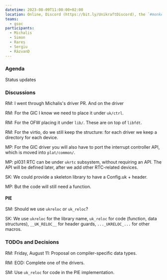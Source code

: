```yaml
---
datetime: 2023-08-09T11:00:00+02:00
location: Online, Discord (https://bit.ly/UnikraftDiscord), the `#monkey-business` voice channel
teams:
  - gsoc
participants:
  - Michalis
  - Simon
  - Rareș
  - Sergiu
  - RăzvanD
---
```


### Agenda

Status updates

### Discussions

RM: I went through Michalis's driver PR.
And on the driver

RM: For the GIC I know we need to place it under `uk/ctrl`.

RM: For the OFW placing it under `lib/`.
These are on top of `libfdt`.

RM: For the virtio, do we still keep the structure: for each driver we keep a directory for each device.

MP: For the GIC driver you will also have to port the interrupt controller API, which is moved into `plat/common/`.

MP: pl031 RTC can be under `ukrtc` subsystem, without requiring an API.
The API will be defined later, after we add other RTC-related devices.

SK: We could provide a skeleton library to have a Config.uk + header.

MP: But the code will still need a function.

#### PIE

SM: Should we use `ukreloc` or `uk_reloc`?

SK: We use `ukreloc` for the library name, `uk_reloc` for code (function, data structures), `__UK_RELOC__` for header guards, `..._UKRELOC_...` for other macros.

### TODOs and Decisions

RM: Friday, August 11: Proposal on compiler-specific data types.

RM: EOD: Complete one of the drivers.

SM: Use `uk_reloc` for code in the PIE implementation.
